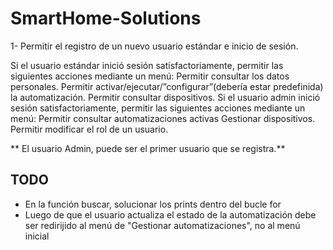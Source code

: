 # SmartHome-Solutions
1- Permitir el registro de un nuevo usuario estándar e inicio de sesión.

Si el usuario estándar inició sesión satisfactoriamente, permitir las siguientes acciones mediante un menú:
Permitir consultar los datos personales.
Permitir activar/ejecutar/”configurar”(debería estar predefinida) la automatización.
Permitir consultar dispositivos.
Si el usuario admin inició sesión satisfactoriamente, permitir las siguientes acciones mediante un menú:
Permitir consultar automatizaciones activas
Gestionar dispositivos.
Permitir modificar el rol de un usuario. 

** El usuario Admin, puede ser el primer usuario que se registra.**


## TODO
- En la función buscar, solucionar los prints dentro del bucle for
- Luego de que el usuario actualiza el estado de la automatización debe ser redirijido al menú de "Gestionar automatizaciones", no al menú inicial